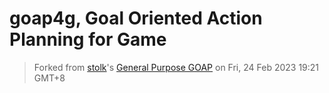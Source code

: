 # goap4g, Goal Oriented Action Planning for Game

> Forked from
[stolk](https://github.com/stolk)'s
[General Purpose GOAP](GPGOAP/README.md) on Fri, 24 Feb 2023 19:21 GMT+8

